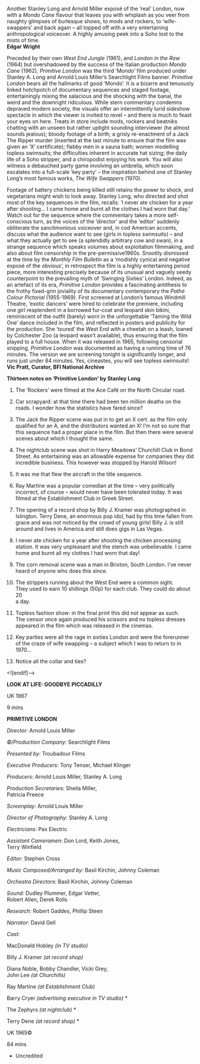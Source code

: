 

Another Stanley Long and Arnold Miller exposé of the ‘real’ London, now with a _Mondo Cane_ flavour that leaves you with whiplash as you veer from naughty glimpses of burlesque shows, to mods and rockers, to ‘wife-swappers’ and back again – all topped off with a very entertaining anthropological voiceover.  A highly amusing peek into a Soho lost to the mists of time.  
**Edgar Wright**

Preceded by their own _West End Jungle_ (1961), and _London in the Raw_ (1964) but overshadowed by the success of the Italian production _Mondo Cane_ (1962)_,_ _Primitive London_ was the third ‘Mondo’ film produced under Stanley A. Long and Arnold Louis Miller’s Searchlight Films banner. _Primitive London_ bears all the hallmarks of good ‘Mondo’. It is a bizarre and tenuously linked hotchpotch of documentary sequences and staged footage, entertainingly mixing the salacious and the shocking with the banal, the weird and the downright ridiculous. While stern commentary condemns depraved modern society, the visuals offer an intermittently lurid sideshow spectacle in which the viewer is invited to revel – and there is much to feast your eyes on here. Treats in store include mods, rockers and beatniks chatting with an unseen but rather uptight sounding interviewer (he almost sounds jealous); bloody footage of a birth; a grisly re-enactment of a Jack The Ripper murder (inserted at the last minute to ensure that the film was given an ‘X’ certificate); flabby men in a sauna bath; women modelling topless swimsuits; the difficulties inherent in accurate hat sizing; the daily life of a Soho stripper, and a chiropodist enjoying his work. You will also witness a debauched party game involving an umbrella, which soon escalates into a full-scale ‘key party’ – the inspiration behind one of Stanley Long’s most famous works, _The Wife Swappers_ (1970).

Footage of battery chickens being killed still retains the power to shock, and vegetarians might wish to look away. Stanley Long, who directed and shot most of the key sequences in the film, recalls: ‘I never ate chicken for a year after shooting… I came home and burnt all the clothes I had worn that day.’ Watch out for the sequence where the commentary takes a more self-conscious turn, as the voices of the ‘director’ and the ‘editor’ suddenly obliterate the sanctimonious voiceover and, in cod American accents, discuss what the audience want to see (girls in topless swimsuits) – and what they actually get to see (a splendidly arbitrary cow and swan), in a strange sequence which speaks volumes about exploitation filmmaking, and also about film censorship in the pre-permissive1960s. Snootily dismissed at the time by the _Monthly Film Bulletin_ as a ‘modishly cynical and negative exposé of the obvious’, in retrospect the film is a highly entertaining period piece, more interesting precisely because of its unusual and vaguely seedy counterpoint to the prevailing myth of ‘Swinging Sixties’ London. Indeed, as an artefact of its era, _Primitive London_ provides a fascinating antithesis to the frothy fixed-grin joviality of its documentary contemporary the _Pathé Colour Pictorial_ (1955-1969). First screened at London’s famous Windmill Theatre, ‘exotic dancers’ were hired to celebrate the premiere, including one girl resplendent in a borrowed fur-coat and leopard skin bikini, reminiscent of the outfit (barely) worn in the unforgettable ‘Taming the Wild One’ dance included in the film, and reflected in posters and publicity for the production. She ‘toured’ the West End with a cheetah on a leash, loaned by Colchester Zoo (a leopard wasn’t available), thus ensuring that the film played to a full house. When it was released in 1965, following censorial snipping, _Primitive London_ was documented as having a running time of 76 minutes. The version we are screening tonight is significantly longer, and runs just under 84 minutes. Yes, cineastes, you will see topless swimsuits!  
**Vic Pratt, Curator, BFI National Archive**

**Thirteen notes on ‘Primitive London’ by Stanley Long**

1. The ‘Rockers’ were filmed at the Ace Café on the North Circular road.

2. Car scrapyard: at that time there had been ten million deaths on the roads.  I wonder how the statistics have fared since?

3. The Jack the Ripper scene was put in to get an X cert. as the film only qualified for an A, and the distributors wanted an X! I’m not so sure that this sequence had a proper place in the film. But then there were several scenes about which I thought the same.

4. The nightclub scene was shot in Harry Meadows’ Churchill Club in Bond Street. As entertaining was an allowable expense for companies they did incredible business. This however was stopped by Harold Wilson!

5. It was me that flew the aircraft in the title sequence.

6. Ray Martine was a popular comedian at the time – very politically incorrect, of course – would never have been tolerated today. It was filmed at the Establishment Club in Greek Street.

7. The opening of a record shop by Billy J. Kramer was photographed in Islington. Terry Dene, an enormous pop idol, had by this time fallen from grace and was not noticed by the crowd of young girls! Billy J. is still around and lives in America and still does gigs in Las Vegas.

8. I never ate chicken for a year after shooting the chicken processing station. It was very unpleasant and the stench was unbelievable. I came home and burnt all my clothes I had worn that day!

9. The corn removal scene was a man in Brixton, South London. I’ve never heard of anyone who does this since.

10. The strippers running about the West End were a common sight.  
They used to earn 10 shillings (50p) for each club. They could do about 20  
a day.

11. Topless fashion show: in the final print this did not appear as such.  
The censor once again produced his scissors and no topless dresses appeared in the film which was released in the cinemas.

12. Key parties were all the rage in sixties London and were the forerunner of the craze of wife swapping – a subject which I was to return to in 1970…

13. Notice all the collar and ties?

<![endif]-->

**LOOK AT LIFE: GOODBYE PICCADILLY**

UK 1967

9 mins

**PRIMITIVE LONDON**

_Director:_ Arnold Louis Miller

_©/Production Company:_ Searchlight Films

_Presented by:_ Troubadour Films

_Executive Producers:_ Tony Tenser, Michael Klinger

_Producers:_ Arnold Louis Miller, Stanley A. Long

_Production Secretaries:_ Sheila Miller,  
Patricia Preece

_Screenplay:_ Arnold Louis Miller

_Director of Photography:_ Stanley A. Long

_Electricians:_ Pax Electric

_Assistant Cameramen:_ Don Lord, Keith Jones,  
Terry Winfield

_Editor:_ Stephen Cross

_Music Composed/Arranged by:_ Basil Kirchin, Johnny Coleman

_Orchestra Directors:_ Basil Kirchin, Johnny Coleman

_Sound:_ Dudley Plummer, Edgar Vetter,  
Robert Allen, Derek Rolls

_Research:_ Robert Gaddes, Phillip Steen

_Narrator:_ David Gell

_Cast:_

MacDonald Hobley _(in TV studio)_

Billy J. Kramer _(at record shop)_

Diana Noble, Bobby Chandler, Vicki Grey,  
John Lee _(at Churchills)_

Ray Martine _(at Establishment Club)_

Barry Cryer _(advertising executive in TV studio)_ *

The Zephyrs _(at nightclub)_ *

Terry Dene _(at record shop)_ *

UK 1965©

84 mins

* Uncredited
<!--stackedit_data:
eyJoaXN0b3J5IjpbMTk2Mjk1MDY0XX0=
-->